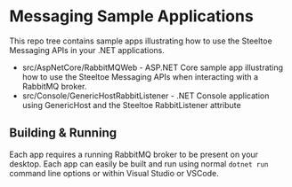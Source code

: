 # Messaging Sample Applications

This repo tree contains sample apps illustrating how to use the Steeltoe Messaging APIs in your .NET applications.

* src/AspNetCore/RabbitMQWeb - ASP.NET Core sample app illustrating how to use the Steeltoe Messaging APIs when interacting with a RabbitMQ broker.
* src/Console/GenericHostRabbitListener - .NET Console application using GenericHost and the Steeltoe RabbitListener attribute

## Building & Running

Each app requires a running RabbitMQ broker to be present on your desktop. Each app can easily be built and run using normal `dotnet run` command line options or within Visual Studio or VSCode.
